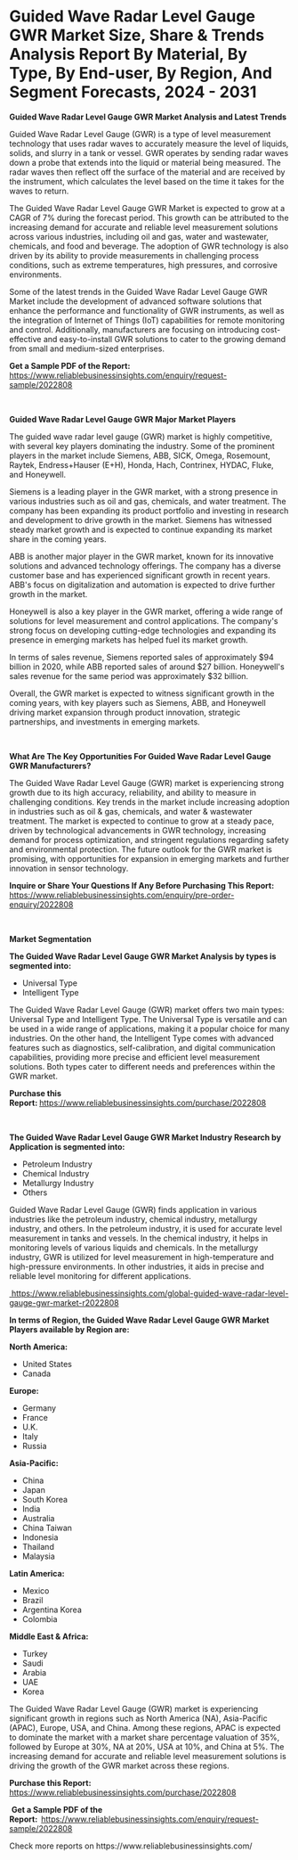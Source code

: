 <p><h1>Guided Wave Radar Level Gauge GWR Market Size, Share & Trends Analysis Report By Material, By Type, By End-user, By Region, And Segment Forecasts, 2024 - 2031</h1></p><p><strong>Guided Wave Radar Level Gauge GWR Market Analysis and Latest Trends</strong></p>
<p><p>Guided Wave Radar Level Gauge (GWR) is a type of level measurement technology that uses radar waves to accurately measure the level of liquids, solids, and slurry in a tank or vessel. GWR operates by sending radar waves down a probe that extends into the liquid or material being measured. The radar waves then reflect off the surface of the material and are received by the instrument, which calculates the level based on the time it takes for the waves to return.</p><p>The Guided Wave Radar Level Gauge GWR Market is expected to grow at a CAGR of 7% during the forecast period. This growth can be attributed to the increasing demand for accurate and reliable level measurement solutions across various industries, including oil and gas, water and wastewater, chemicals, and food and beverage. The adoption of GWR technology is also driven by its ability to provide measurements in challenging process conditions, such as extreme temperatures, high pressures, and corrosive environments.</p><p>Some of the latest trends in the Guided Wave Radar Level Gauge GWR Market include the development of advanced software solutions that enhance the performance and functionality of GWR instruments, as well as the integration of Internet of Things (IoT) capabilities for remote monitoring and control. Additionally, manufacturers are focusing on introducing cost-effective and easy-to-install GWR solutions to cater to the growing demand from small and medium-sized enterprises.</p></p>
<p><strong>Get a Sample PDF of the Report:&nbsp;</strong> <a href="https://www.reliablebusinessinsights.com/enquiry/request-sample/2022808">https://www.reliablebusinessinsights.com/enquiry/request-sample/2022808</a></p>
<p>&nbsp;</p>
<p><strong>Guided Wave Radar Level Gauge GWR Major Market Players</strong></p>
<p><p>The guided wave radar level gauge (GWR) market is highly competitive, with several key players dominating the industry. Some of the prominent players in the market include Siemens, ABB, SICK, Omega, Rosemount, Raytek, Endress+Hauser (E+H), Honda, Hach, Contrinex, HYDAC, Fluke, and Honeywell.</p><p>Siemens is a leading player in the GWR market, with a strong presence in various industries such as oil and gas, chemicals, and water treatment. The company has been expanding its product portfolio and investing in research and development to drive growth in the market. Siemens has witnessed steady market growth and is expected to continue expanding its market share in the coming years.</p><p>ABB is another major player in the GWR market, known for its innovative solutions and advanced technology offerings. The company has a diverse customer base and has experienced significant growth in recent years. ABB's focus on digitalization and automation is expected to drive further growth in the market.</p><p>Honeywell is also a key player in the GWR market, offering a wide range of solutions for level measurement and control applications. The company's strong focus on developing cutting-edge technologies and expanding its presence in emerging markets has helped fuel its market growth.</p><p>In terms of sales revenue, Siemens reported sales of approximately $94 billion in 2020, while ABB reported sales of around $27 billion. Honeywell's sales revenue for the same period was approximately $32 billion.</p><p>Overall, the GWR market is expected to witness significant growth in the coming years, with key players such as Siemens, ABB, and Honeywell driving market expansion through product innovation, strategic partnerships, and investments in emerging markets.</p></p>
<p>&nbsp;</p>
<p><strong>What Are The Key Opportunities For Guided Wave Radar Level Gauge GWR Manufacturers?</strong></p>
<p><p>The Guided Wave Radar Level Gauge (GWR) market is experiencing strong growth due to its high accuracy, reliability, and ability to measure in challenging conditions. Key trends in the market include increasing adoption in industries such as oil & gas, chemicals, and water & wastewater treatment. The market is expected to continue to grow at a steady pace, driven by technological advancements in GWR technology, increasing demand for process optimization, and stringent regulations regarding safety and environmental protection. The future outlook for the GWR market is promising, with opportunities for expansion in emerging markets and further innovation in sensor technology.</p></p>
<p><strong>Inquire or Share Your Questions If Any Before Purchasing This Report:</strong> <a href="https://www.reliablebusinessinsights.com/enquiry/pre-order-enquiry/2022808">https://www.reliablebusinessinsights.com/enquiry/pre-order-enquiry/2022808</a></p>
<p>&nbsp;</p>
<p><strong>Market Segmentation</strong></p>
<p><strong>The Guided Wave Radar Level Gauge GWR Market Analysis by types is segmented into:</strong></p>
<p><ul><li>Universal Type</li><li>Intelligent Type</li></ul></p>
<p><p>The Guided Wave Radar Level Gauge (GWR) market offers two main types: Universal Type and Intelligent Type. The Universal Type is versatile and can be used in a wide range of applications, making it a popular choice for many industries. On the other hand, the Intelligent Type comes with advanced features such as diagnostics, self-calibration, and digital communication capabilities, providing more precise and efficient level measurement solutions. Both types cater to different needs and preferences within the GWR market.</p></p>
<p><strong>Purchase this Report:&nbsp;</strong><a href="https://www.reliablebusinessinsights.com/purchase/2022808">https://www.reliablebusinessinsights.com/purchase/2022808</a></p>
<p>&nbsp;</p>
<p><strong>The Guided Wave Radar Level Gauge GWR Market Industry Research by Application is segmented into:</strong></p>
<p><ul><li>Petroleum Industry</li><li>Chemical Industry</li><li>Metallurgy Industry</li><li>Others</li></ul></p>
<p><p>Guided Wave Radar Level Gauge (GWR) finds application in various industries like the petroleum industry, chemical industry, metallurgy industry, and others. In the petroleum industry, it is used for accurate level measurement in tanks and vessels. In the chemical industry, it helps in monitoring levels of various liquids and chemicals. In the metallurgy industry, GWR is utilized for level measurement in high-temperature and high-pressure environments. In other industries, it aids in precise and reliable level monitoring for different applications.</p></p>
<p><a href="https://www.reliablebusinessinsights.com/global-guided-wave-radar-level-gauge-gwr-market-r2022808">&nbsp;https://www.reliablebusinessinsights.com/global-guided-wave-radar-level-gauge-gwr-market-r2022808</a></p>
<p><strong>In terms of Region, the Guided Wave Radar Level Gauge GWR Market Players available by Region are:</strong></p>
<p>
    <p> <strong> North America: </strong>
        <ul>
            <li>United States</li>
            <li>Canada</li>
        </ul>
        </p> 
    <p> <strong> Europe: </strong>
        <ul>
            <li>Germany</li>
            <li>France</li>
            <li>U.K.</li>
            <li>Italy</li>
            <li>Russia</li>
        </ul>
        </p> 
    <p> <strong> Asia-Pacific: </strong>
        <ul>
            <li>China</li>
            <li>Japan</li>
            <li>South Korea</li>
            <li>India</li>
            <li>Australia</li>
            <li>China Taiwan</li>
            <li>Indonesia</li>
            <li>Thailand</li>
            <li>Malaysia</li>
        </ul>
        </p> 
    <p> <strong> Latin America: </strong>
        <ul>
            <li>Mexico</li>
            <li>Brazil</li>
            <li>Argentina Korea</li>
            <li>Colombia</li>
        </ul>
        </p> 
    <p> <strong> Middle East & Africa: </strong>
        <ul>
            <li>Turkey</li>
            <li>Saudi</li>
            <li>Arabia</li>
            <li>UAE</li>
            <li>Korea</li>
        </ul>
    </p>
    </p>
<p><p>The Guided Wave Radar Level Gauge (GWR) market is experiencing significant growth in regions such as North America (NA), Asia-Pacific (APAC), Europe, USA, and China. Among these regions, APAC is expected to dominate the market with a market share percentage valuation of 35%, followed by Europe at 30%, NA at 20%, USA at 10%, and China at 5%. The increasing demand for accurate and reliable level measurement solutions is driving the growth of the GWR market across these regions.</p></p>
<p><strong>Purchase this Report: </strong><a href="https://www.reliablebusinessinsights.com/purchase/2022808">https://www.reliablebusinessinsights.com/purchase/2022808</a></p>
<p>&nbsp;<strong>Get a Sample PDF of the Report:&nbsp;&nbsp;</strong><a href="https://www.reliablebusinessinsights.com/enquiry/request-sample/2022808">https://www.reliablebusinessinsights.com/enquiry/request-sample/2022808</a></p>
<p><strong></strong></p>
<p>Check more reports on https://www.reliablebusinessinsights.com/</p>
